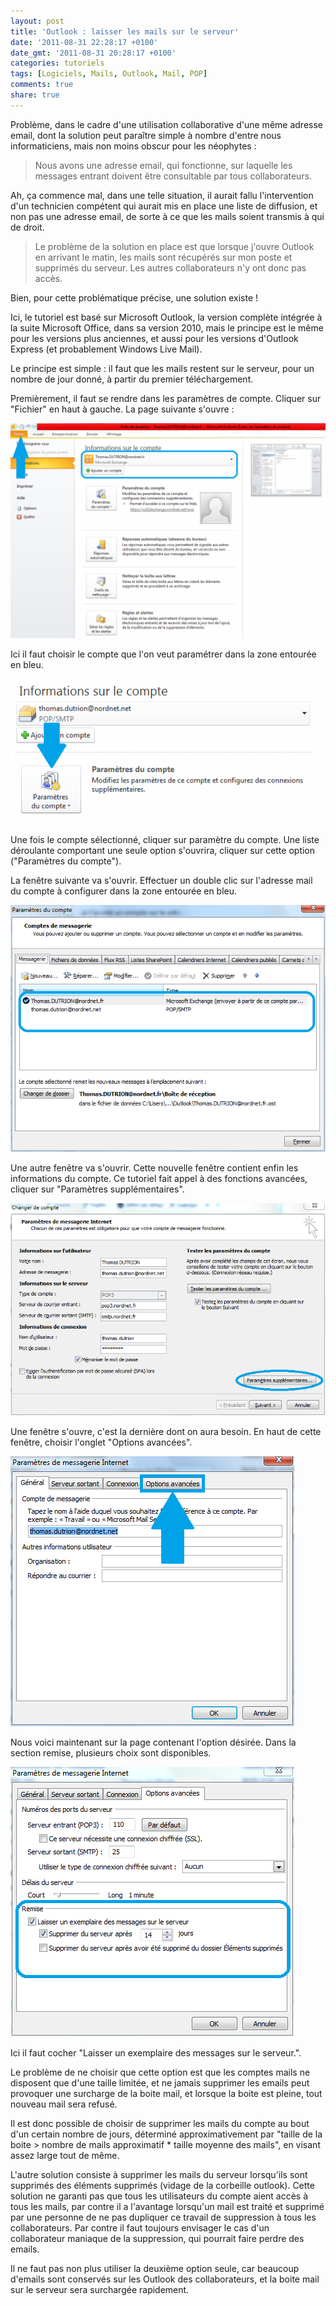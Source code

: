 ```yaml
---
layout: post
title: 'Outlook : laisser les mails sur le serveur'
date: '2011-08-31 22:28:17 +0100'
date_gmt: '2011-08-31 20:28:17 +0100'
categories: tutoriels
tags: [Logiciels, Mails, Outlook, Mail, POP]
comments: true
share: true
---
```


Problème, dans le cadre d'une utilisation collaborative d'une même adresse email, dont la solution peut paraître simple à nombre d'entre nous informaticiens, mais non moins obscur pour les néophytes :

> Nous avons une adresse email, qui fonctionne, sur laquelle les messages entrant doivent être consultable par tous collaborateurs.

Ah, ça commence mal, dans une telle situation, il aurait fallu l'intervention d'un technicien compétent qui aurait mis en place une liste de diffusion, et non pas une adresse email, de sorte à ce que les mails soient transmis à qui de droit.

> Le problème de la solution en place est que lorsque j'ouvre Outlook en arrivant le matin, les mails sont récupérés sur mon poste et supprimés du serveur. Les autres collaborateurs n'y ont donc pas accès.

Bien, pour cette problématique précise, une solution existe !

Ici, le tutoriel est basé sur Microsoft Outlook, la version complète intégrée à la suite Microsoft Office, dans sa version 2010, mais le principe est le même pour les versions plus anciennes, et aussi pour les versions d'Outlook Express (et probablement Windows Live Mail).

Le principe est simple : il faut que les mails restent sur le serveur, pour un nombre de jour donné, à partir du premier téléchargement.

Premièrement, il faut se rendre dans les paramètres de compte. Cliquer sur "Fichier" en haut à gauche. La page suivante s'ouvre :

[![Outlook: informations sur le compte](/images/posts/2011-08-31-outlook-laisser-les-mails-sur-le-serveur-utilisation-collaborative/01.png)](/images/posts/2011-08-31-outlook-laisser-les-mails-sur-le-serveur-utilisation-collaborative/01.png)

Ici il faut choisir le compte que l'on veut paramétrer dans la zone entourée en bleu.

[![Outlook: Paramètres du compte](/images/posts/2011-08-31-outlook-laisser-les-mails-sur-le-serveur-utilisation-collaborative/02.png)](/images/posts/2011-08-31-outlook-laisser-les-mails-sur-le-serveur-utilisation-collaborative/02.png)

Une fois le compte sélectionné, cliquer sur paramètre du compte. Une liste déroulante comportant une seule option s'ouvrira, cliquer sur cette option ("Paramètres du compte").

La fenêtre suivante va s'ouvrir. Effectuer un double clic sur l'adresse mail du compte à configurer dans la zone entourée en bleu.

[![Outlook: Paramètres, liste des comptes](/images/posts/2011-08-31-outlook-laisser-les-mails-sur-le-serveur-utilisation-collaborative/03.png)](/images/posts/2011-08-31-outlook-laisser-les-mails-sur-le-serveur-utilisation-collaborative/03.png)

Une autre fenêtre va s'ouvrir. Cette nouvelle fenêtre contient enfin les informations du compte. Ce tutoriel fait appel à des fonctions avancées, cliquer sur "Paramètres supplémentaires".

[![Outlook: Paramètres supplémentaires de gestion de compte](/images/posts/2011-08-31-outlook-laisser-les-mails-sur-le-serveur-utilisation-collaborative/04.png)](/images/posts/2011-08-31-outlook-laisser-les-mails-sur-le-serveur-utilisation-collaborative/04.png)

Une fenêtre s'ouvre, c'est la dernière dont on aura besoin. En haut de cette fenêtre, choisir l'onglet "Options avancées".

[![Outlook: Options avancées de gestion de compte](/images/posts/2011-08-31-outlook-laisser-les-mails-sur-le-serveur-utilisation-collaborative/05.png)](/images/posts/2011-08-31-outlook-laisser-les-mails-sur-le-serveur-utilisation-collaborative/05.png)

Nous voici maintenant sur la page contenant l'option désirée. Dans la section remise, plusieurs choix sont disponibles.

[![Outlook: Laisser un exemplaire des messages sur le serveur](/images/posts/2011-08-31-outlook-laisser-les-mails-sur-le-serveur-utilisation-collaborative/06.png)](/images/posts/2011-08-31-outlook-laisser-les-mails-sur-le-serveur-utilisation-collaborative/06.png)

Ici il faut cocher "Laisser un exemplaire des messages sur le serveur.".

Le problème de ne choisir que cette option est que les comptes mails ne disposent que d'une taille limitée, et ne jamais supprimer les emails peut provoquer une surcharge de la boite mail, et lorsque la boite est pleine, tout nouveau mail sera refusé.

Il est donc possible de choisir de supprimer les mails du compte au bout d'un certain nombre de jours, déterminé approximativement par "taille de la boite &gt; nombre de mails approximatif * taille moyenne des mails", en visant assez large tout de même.

L'autre solution consiste à supprimer les mails du serveur lorsqu'ils sont supprimés des éléments supprimés (vidage de la corbeille outlook). Cette solution ne garanti pas que tous les utilisateurs du compte aient accès à tous les mails, par contre il a l'avantage lorsqu'un mail est traité et supprimé par une personne de ne pas dupliquer ce travail de suppression à tous les collaborateurs. Par contre il faut toujours envisager le cas d'un collaborateur maniaque de la suppression, qui pourrait faire perdre des emails.

Il ne faut pas non plus utiliser la deuxième option seule, car beaucoup d'emails sont conservés sur les Outlook des collaborateurs, et la boite mail sur le serveur sera surchargée rapidement.

